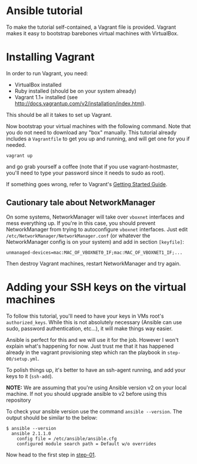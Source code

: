 Ansible tutorial
================

To make the tutorial self-contained, a Vagrant file is provided. Vagrant makes
it easy to bootstrap barebones virtual machines with VirtualBox.

# Installing Vagrant

In order to run Vagrant, you need:

- VirtualBox installed
- Ruby installed (should be on your system already)
- Vagrant 1.1+ installed (see
  http://docs.vagrantup.com/v2/installation/index.html).

This should be all it takes to set up Vagrant.

Now bootstrap your virtual machines with the following command. Note that you do
not need to download any "box" manually. This tutorial already includes a
`Vagrantfile` to get you up and running, and will get one for you if needed.

`vagrant up`

and go grab yourself a coffee (note that if you use vagrant-hostmaster, you'll need
to type your password since it needs to sudo as root).

If something goes wrong, refer to Vagrant's [Getting Started
Guide](http://docs.vagrantup.com/v2/getting-started/index.html).

## Cautionary tale about NetworkManager

On some systems, NetworkManager will take over `vboxnet` interfaces and mess
everything up. If you're in this case, you should prevent NetworkManager from
trying to autoconfigure `vboxnet` interfaces. Just edit
`/etc/NetworkManager/NetworkManager.conf` (or whatever the NetworkManager config
is on your system) and add in section `[keyfile]`:

    unmanaged-devices=mac:MAC_OF_VBOXNET0_IF;mac:MAC_OF_VBOXNET1_IF;...

Then destroy Vagrant machines, restart NetworkManager and try again.

# Adding your SSH keys on the virtual machines

To follow this tutorial, you'll need to have your keys in VMs root's `authorized_keys`.
While this is not absolutely necessary (Ansible can use sudo, password authentication,
etc...), it will make things way easier.

Ansible is perfect for this and we will use it for the job. However I won't
explain what's happening for now. Just trust me that it has happened
already in the vagrant provisioning step which ran the playbook in
`step-00/setup.yml`.

To polish things up, it's better to have an ssh-agent running, and add your keys
to it (`ssh-add`).

**NOTE:** We are assuming that you're using Ansible version v2 on your local machine. If not you should upgrade ansible to v2 before using this repository

To check your ansible version use the command `ansible --version`. The output should be similar to the below:

    $ ansible --version
      ansible 2.1.1.0
        config file = /etc/ansible/ansible.cfg
        configured module search path = Default w/o overrides

Now head to the first step in [step-01](https://github.com/leucos/ansible-tuto/tree/master/step-01).


